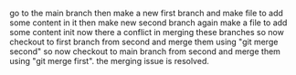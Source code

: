 go to the main branch
then make a new first branch and make file to add some content in it
then make new second branch again make a file to add some content init
now there a conflict in merging these branches
so now checkout to first branch from second and merge them using "git merge second"
so now checkout to main branch from second and merge them using "git merge first".
the merging issue is resolved.
